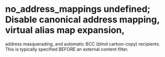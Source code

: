 # no_address_mappings undefined; Disable canonical address mapping, virtual alias map expansion,
address masquerading, and automatic BCC (blind carbon-copy)
recipients. This is typically specified BEFORE an external content
filter. 